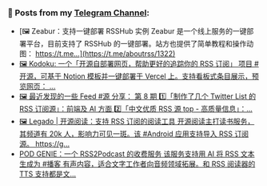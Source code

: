 ### 📰 Posts from my [Telegram Channel](https://t.me/s/aboutrss):
<!-- BLOG-POST-LIST:START -->
- [🖼 Zeabur：支持一键部署 RSSHub 实例 Zeabur 是一个线上服务的一键部署平台，目前支持了 RSSHub 的一键部署。站方也提供了简单教程和操作动图： https://t.me...](https://t.me/aboutrss/1322)
- [🖼 Kodoku: 一个「开源自部署网页，帮助更好的追踪你的 RSS 订阅」 项目 #开源，可基于 Notion 模板并一键部署于 Vercel 上。支持看板式条目展示，预览网页： ...](https://t.me/aboutrss/1321)
- [🖼 最近发现的一些 Feed #源 分享： 第 8 期 1️⃣「制作了几个 Twitter List 的 RSS 订阅源」：前端及 AI 方面 2️⃣「中文优质 RSS 源 top - 高质量信息」：...](https://t.me/aboutrss/1320)
- [🖼 Legado | 开源阅读：支持 RSS 订阅的阅读工具 开源阅读主打读书服务，其频道有 20k 人，影响力可见一斑。该 #Android 应用支持导入 RSS 订阅源。 https://g...](https://t.me/aboutrss/1319)
- [POD GENIE：一个 RSS2Podcast 的收费服务 该服务支持用 AI 将 RSS 文本生成为 #播客 有声内容，适合文字工作者向音频领域拓展。和 RSS 阅读器的 TTS 支持都是文...](https://t.me/aboutrss/1318)
<!-- BLOG-POST-LIST:END -->

<!--
**AboutRSS/AboutRSS** is a ✨ _special_ ✨ repository because its `README.md` (this file) appears on your GitHub profile.

Here are some ideas to get you started:

- 🔭 I’m currently working on ...
- 🌱 I’m currently learning ...
- 👯 I’m looking to collaborate on ...
- 🤔 I’m looking for help with ...
- 💬 Ask me about ...
- 📫 How to reach me: ...
- 😄 Pronouns: ...
- ⚡ Fun fact: ...
-->
